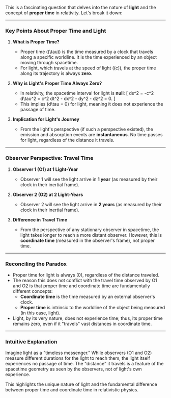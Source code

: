 This is a fascinating question that delves into the nature of **light** and the concept of **proper time** in relativity. Let's break it down:

---

### **Key Points About Proper Time and Light**
1. **What is Proper Time?**
   - Proper time (\(\tau\)) is the time measured by a clock that travels along a specific worldline. It is the time experienced by an object moving through spacetime.
   - For light, which travels at the speed of light (\(c\)), the proper time along its trajectory is always **zero**.

2. **Why is Light's Proper Time Always Zero?**
   - In relativity, the spacetime interval for light is **null**:
     \[
     ds^2 = -c^2 d\tau^2 = c^2 dt^2 - dx^2 - dy^2 - dz^2 = 0.
     \]
   - This implies \(d\tau = 0\) for light, meaning it does not experience the passage of time.

3. **Implication for Light's Journey**
   - From the light's perspective (if such a perspective existed), the emission and absorption events are **instantaneous**. No time passes for light, regardless of the distance it travels.

---

### **Observer Perspective: Travel Time**
1. **Observer 1 (O1) at 1 Light-Year**
   - Observer 1 will see the light arrive in **1 year** (as measured by their clock in their inertial frame).

2. **Observer 2 (O2) at 2 Light-Years**
   - Observer 2 will see the light arrive in **2 years** (as measured by their clock in their inertial frame).

3. **Difference in Travel Time**
   - From the perspective of any stationary observer in spacetime, the light takes longer to reach a more distant observer. However, this is **coordinate time** (measured in the observer's frame), not proper time.

---

### **Reconciling the Paradox**
- Proper time for light is always \(0\), regardless of the distance traveled.
- The reason this does not conflict with the travel time observed by O1 and O2 is that proper time and coordinate time are fundamentally different concepts:
  - **Coordinate time** is the time measured by an external observer's clock.
  - **Proper time** is intrinsic to the worldline of the object being measured (in this case, light).
- Light, by its very nature, does not experience time; thus, its proper time remains zero, even if it "travels" vast distances in coordinate time.

---

### **Intuitive Explanation**
Imagine light as a "timeless messenger." While observers (O1 and O2) measure different durations for the light to reach them, the light itself experiences no passage of time. The "distance" it travels is a feature of the spacetime geometry as seen by the observers, not of light's own experience.

This highlights the unique nature of light and the fundamental difference between proper time and coordinate time in relativistic physics.


